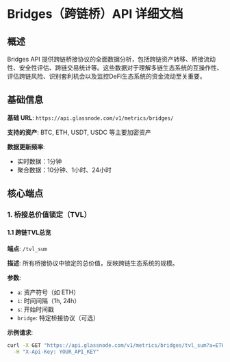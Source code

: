 # Bridges（跨链桥）API 详细文档

## 概述

Bridges API 提供跨链桥接协议的全面数据分析，包括跨链资产转移、桥接流动性、安全性评估、跨链交易统计等。这些数据对于理解多链生态系统的互操作性、评估跨链风险、识别套利机会以及监控DeFi生态系统的资金流动至关重要。

## 基础信息

**基础 URL**: `https://api.glassnode.com/v1/metrics/bridges/`

**支持的资产**: BTC, ETH, USDT, USDC 等主要加密资产

**数据更新频率**: 
- 实时数据：1分钟
- 聚合数据：10分钟、1小时、24小时

## 核心端点

### 1. 桥接总价值锁定（TVL）

#### 1.1 跨链TVL总览

**端点**: `/tvl_sum`

**描述**: 所有桥接协议中锁定的总价值，反映跨链生态系统的规模。

**参数**:
- `a`: 资产符号（如 ETH）
- `i`: 时间间隔（1h, 24h）
- `s`: 开始时间戳
- `bridge`: 特定桥接协议（可选）

**示例请求**:
```bash
curl -X GET "https://api.glassnode.com/v1/metrics/bridges/tvl_sum?a=ETH&i=24h&s=1609459200" \
  -H "X-Api-Key: YOUR_API_KEY"
```